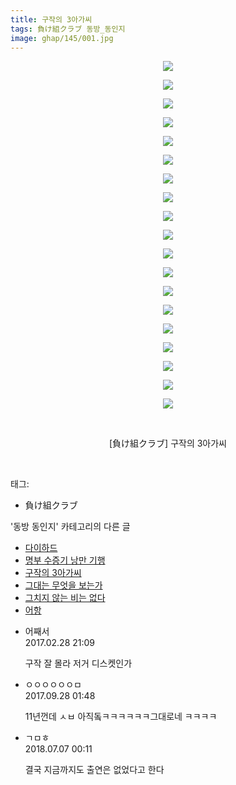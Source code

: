 ```yaml
---
title: 구작의 3아가씨
tags: 負け組クラブ 동방_동인지
image: ghap/145/001.jpg
---
```

<div class="article">
<p style="text-align: center; clear: none; float: none;"><img src="{{ site.nasurl }}/ghap/145/001.jpg"/></p>
<p style="text-align: center; clear: none; float: none;"><img src="{{ site.nasurl }}/ghap/145/002.jpg"/></p>
<p style="text-align: center; clear: none; float: none;"><img src="{{ site.nasurl }}/ghap/145/003.jpg"/></p>
<p style="text-align: center; clear: none; float: none;"><img src="{{ site.nasurl }}/ghap/145/004.jpg"/></p>
<p style="text-align: center; clear: none; float: none;"><img src="{{ site.nasurl }}/ghap/145/005.jpg"/></p>
<p style="text-align: center; clear: none; float: none;"><img src="{{ site.nasurl }}/ghap/145/006.jpg"/></p>
<p style="text-align: center; clear: none; float: none;"><img src="{{ site.nasurl }}/ghap/145/007.jpg"/></p>
<p style="text-align: center; clear: none; float: none;"><img src="{{ site.nasurl }}/ghap/145/008.jpg"/></p>
<p style="text-align: center; clear: none; float: none;"><img src="{{ site.nasurl }}/ghap/145/009.jpg"/></p>
<p style="text-align: center; clear: none; float: none;"><img src="{{ site.nasurl }}/ghap/145/010.jpg"/></p>
<p style="text-align: center; clear: none; float: none;"><img src="{{ site.nasurl }}/ghap/145/011.jpg"/></p>
<p style="text-align: center; clear: none; float: none;"><img src="{{ site.nasurl }}/ghap/145/012.jpg"/></p>
<p style="text-align: center; clear: none; float: none;"><img src="{{ site.nasurl }}/ghap/145/013.jpg"/></p>
<p style="text-align: center; clear: none; float: none;"><img src="{{ site.nasurl }}/ghap/145/014.jpg"/></p>
<p style="text-align: center; clear: none; float: none;"><img src="{{ site.nasurl }}/ghap/145/015.jpg"/></p>
<p style="text-align: center; clear: none; float: none;"><img src="{{ site.nasurl }}/ghap/145/016.jpg"/></p>
<p style="text-align: center; clear: none; float: none;"><img src="{{ site.nasurl }}/ghap/145/017.jpg"/></p>
<p style="text-align: center; clear: none; float: none;"><img src="{{ site.nasurl }}/ghap/145/018.jpg"/></p>
<p style="text-align: center; clear: none; float: none;"><img src="{{ site.nasurl }}/ghap/145/019.jpg"/></p>
<p style="text-align: center; clear: none; float: none;"><br/></p>
<p style="text-align: center; clear: none; float: none;">[負け組クラブ] 구작의 3아가씨</p>
<p><br/></p>
</div><div class="tagTrail">
<p>태그: </p>
<ul>
<li>負け組クラブ</li>
</ul>
</div><div class="another">
<p>'동방 동인지' 카테고리의 다른 글</p>
<ul>
<li><a href="/2016-06-18-ghap_147">다이하드</a></li>
<li><a href="/2016-06-18-ghap_146">명부 수증기 낭만 기행</a></li>
<li><a href="/2016-06-18-ghap_145">구작의 3아가씨</a></li>
<li><a href="/2016-06-18-ghap_144">그대는 무엇을 보는가</a></li>
<li><a href="/2016-06-18-ghap_143">그치지 않는 비는 없다</a></li>
<li><a href="/2016-06-18-ghap_142">어항</a></li>
</ul>
</div><div class="cb_module cb_fluid">
<div class="cb_wrt cb_profile">
<div class="comment">
<ul>
<li class="cb_thumb_off" id="comment14927903">
<div class="cb_comment_area">
<div class="cb_info_area">
<div class="cb_section">
<span class="cb_nick_name">어째서</span>
</div>
<div class="cb_section">
<span class="cb_date">2017.02.28 21:09 </span>
</div>
</div>
<div class="cb_dsc_comment">
<p class="cb_dsc">
											구작 잘 몰라  저거 디스켓인가
										</p>
</div>
</div></li>
<li class="cb_thumb_off" id="comment15092107">
<div class="cb_comment_area">
<div class="cb_info_area">
<div class="cb_section">
<span class="cb_nick_name">ㅇㅇㅇㅇㅇㅇㅁ</span>
</div>
<div class="cb_section">
<span class="cb_date">2017.09.28 01:48 </span>
</div>
</div>
<div class="cb_dsc_comment">
<p class="cb_dsc">
											11년껀데 ㅅㅂ 아직돜ㅋㅋㅋㅋㅋㅋ그대로네 ㅋㅋㅋㅋ
										</p>
</div>
</div></li>
<li class="cb_thumb_off" id="comment15281742">
<div class="cb_comment_area">
<div class="cb_info_area">
<div class="cb_section">
<span class="cb_nick_name">ㄱㅁㅎ</span>
</div>
<div class="cb_section">
<span class="cb_date">2018.07.07 00:11 </span>
</div>
</div>
<div class="cb_dsc_comment">
<p class="cb_dsc">
											결국 지금까지도 출연은 없었다고 한다
										</p>
</div>
</div></li>
</ul>
</div>
</div><!-- commentList close -->
</div>
